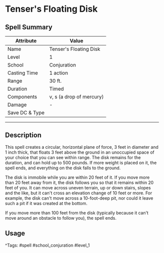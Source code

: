 # Tenser's Floating Disk

## Spell Summary

| Attribute        | Value                  |
|------------------|------------------------|
| Name             | Tenser's Floating Disk                 |
| Level            | 1                |
| School           | Conjuration          |
| Casting Time     | 1 action              |
| Range            | 30 ft.            |
| Duration         | Timed             |
| Components       | v, s (a drop of mercury)             |
| Damage           | -               |
| Save DC & Type   |              |

---

## Description

This spell creates a circular, horizontal plane of force, 3 feet in diameter and 1 inch thick, that floats 3 feet above the ground in an unoccupied space of your choice that you can see within range. The disk remains for the duration, and can hold up to 500 pounds. If more weight is placed on it, the spell ends, and everything on the disk falls to the ground.

The disk is immobile while you are within 20 feet of it. If you move more than 20 feet away from it, the disk follows you so that it remains within 20 feet of you. It can move across uneven terrain, up or down stairs, slopes and the like, but it can't cross an elevation change of 10 feet or more. For example, the disk can't move across a 10-foot-deep pit, nor could it leave such a pit if it was created at the bottom.

If you move more than 100 feet from the disk (typically because it can't move around an obstacle to follow you), the spell ends.

## Usage


^Tags: #spell #school_conjuration #level_1